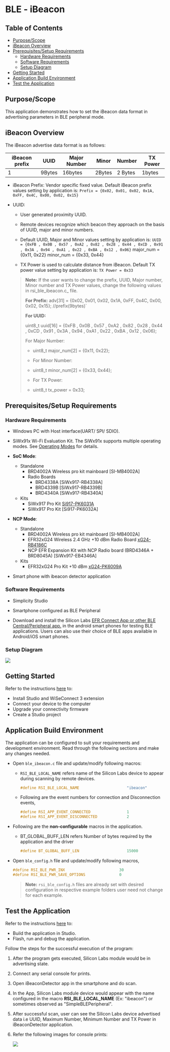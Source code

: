 # BLE - iBeacon

## Table of Contents

- [Purpose/Scope](#purposescope) 
- [iBeacon Overview](#ibeacon-overview)
- [Prerequisites/Setup Requirements](#prerequisitessetup-requirements)
  - [Hardware Requirements](#hardware-requirements)
  - [Software Requirements](#software-requirements)
  - [Setup Diagram](#setup-diagram)
- [Getting Started](#getting-started)
- [Application Build Environment](#application-build-environment)
- [Test the Application](#test-the-application)

## Purpose/Scope

This application demonstrates how to set the iBeacon data format in advertising parameters in  BLE peripheral mode.

## iBeacon Overview

The iBeacon advertise data format is as follows:

  | iBeacon prefix |UUID |Major Number |Minor |Number |TX Power |
  |------|---|------|------|------|------|
  |1|9Bytes|16bytes |2Bytes |2 Bytes |1bytes|

- iBeacon Prefix:
   Vendor specific fixed value.
   Default iBeacon prefix values setting by application is:
   ``Prefix = {0x02, 0x01, 0x02, 0x1A, 0xFF, 0x4C, 0x00, 0x02, 0x15}``

- UUID:
  - User generated proximity UUID.
  - Remote devices recognize which beacon they approach on the basis of UUID, major and minor numbers.
  - Default UUID, Major and Minor values setting by application is:
   ``UUID = {0xFB , 0x0B , 0x57 , 0xA2 , 0x82 , 0x28 , 0x44 , 0xCD , 0x91 ,
   0x3A , 0x94 , 0xA1 , 0x22 , 0xBA , 0x12 , 0x06}``
   major_num = {0x11, 0x22}
   minor_num = {0x33, 0x44}

  - TX Power is used to calculate distance from iBeacon.
   Default TX power value setting by application is:
   `TX Power = 0x33`
  > **Note:**
  >If the user wants to change the prefix, UUID, Major number, Minor number and TX Power values, change the following values in rsi_ble_ibeacon.c_ file.
  >
  > **For Prefix:**
  > adv[31] = {0x02, 0x01, 0x02, 0x1A, 0xFF, 0x4C, 0x00, 0x02, 0x15}; //prefix(9bytes)`
  >
  > **For UUID:**
  >
  > uint8_t uuid[16] = {0xFB , 0x0B , 0x57 , 0xA2 , 0x82 , 0x28 , 0x44 , 0xCD , 0x91 , 0x3A , 0x94 , 0xA1 , 0x22 , 0xBA , 0x12 , 0x06};
  >
  > For Major Number:
  >
  > - uint8_t major_num[2] = {0x11, 0x22};
  >
  > - For Minor Number:
  > - uint8_t minor_num[2] = {0x33, 0x44};
  >
  > - For TX Power:
  > - uint8_t tx_power = 0x33;

## Prerequisites/Setup Requirements

### Hardware Requirements

- Windows PC with Host interface(UART/ SPI/ SDIO).
- SiWx91x Wi-Fi Evaluation Kit. The SiWx91x supports multiple operating modes. See [Operating Modes]() for details.
- **SoC Mode**:
  - Standalone
    - BRD4002A Wireless pro kit mainboard [SI-MB4002A]
    - Radio Boards 
  	  - BRD4338A [SiWx917-RB4338A]
      - BRD4339B [SiWx917-RB4339B]
  	  - BRD4340A [SiWx917-RB4340A]
  - Kits
  	- SiWx917 Pro Kit [Si917-PK6031A](https://www.silabs.com/development-tools/wireless/wi-fi/siwx917-pro-kit?tab=overview)
  	- SiWx917 Pro Kit [Si917-PK6032A]
  	
- **NCP Mode**:
  - Standalone
    - BRD4002A Wireless pro kit mainboard [SI-MB4002A]
    - EFR32xG24 Wireless 2.4 GHz +10 dBm Radio Board [xG24-RB4186C](https://www.silabs.com/development-tools/wireless/xg24-rb4186c-efr32xg24-wireless-gecko-radio-board?tab=overview)
    - NCP EFR Expansion Kit with NCP Radio board (BRD4346A + BRD8045A) [SiWx917-EB4346A]
  - Kits
  	- EFR32xG24 Pro Kit +10 dBm [xG24-PK6009A](https://www.silabs.com/development-tools/wireless/efr32xg24-pro-kit-10-dbm?tab=overview)

- Smart phone with ibeacon detector application

### Software Requirements

- Simplicity Studio
- Smartphone configured as BLE Peripheral

- Download and install the Silicon Labs [EFR Connect App or other BLE Central/Peripheral app.](https://www.silabs.com/developers/efr-connect-mobile-app) in the android smart phones for testing BLE applications. Users can also use their choice of BLE apps available in Android/iOS smart phones.

### Setup Diagram

![](resources/readme/ble_ibeacon_soc_ncp.png)
  
## Getting Started

Refer to the instructions [here](https://docs.silabs.com/wiseconnect/latest/wiseconnect-getting-started/) to:

- Install Studio and WiSeConnect 3 extension
- Connect your device to the computer
- Upgrade your connectivity firmware
- Create a Studio project

## Application Build Environment

The application can be configured to suit your requirements and development environment. Read through the following sections and make any changes needed.

- Open `ble_ibeacon.c` file and update/modify following macros:

  - `RSI_BLE_LOCAL_NAME` refers name of the Silicon Labs device to appear during scanning by remote devices.

     ```c
    #define RSI_BLE_LOCAL_NAME                     "ibeacon"
    ```

  - Following are the event numbers for connection and Disconnection events,

    ```c
    #define RSI_APP_EVENT_CONNECTED                1
    #define RSI_APP_EVENT_DISCONNECTED             2
    ```

- Following are the **non-configurable** macros in the application.

  - BT_GLOBAL_BUFF_LEN refers Number of bytes required by the application and the driver

    ```c
    #define BT_GLOBAL_BUFF_LEN                     15000
    ```

- Open `ble_config.h` file and update/modify following macros,

  ```c
  #define RSI_BLE_PWR_INX                        30
  #define RSI_BLE_PWR_SAVE_OPTIONS               0
  ```  

  > **Note:** `rsi_ble_config.h` files are already set with desired configuration in respective example folders user need not change for each example.

## Test the Application

Refer to the instructions [here](https://docs.silabs.com/wiseconnect/latest/wiseconnect-getting-started/) to:

- Build the application in Studio.
- Flash, run and debug the application.

Follow the steps for the successful execution of the program:

1. After the program gets executed, Silicon Labs module would be in advertising state.

2. Connect any serial console for prints.

3. Open iBeaconDetector app in the smartphone and do scan.

4. In the App, Silicon Labs module device would appear with the name configured in the macro **RSI\_BLE\_LOCAL\_NAME** (Ex: "ibeacon") or sometimes observed as "SimpleBLEPeripheral".

5. After successful scan, user can see the Silicon Labs device advertised data i.e UUID, Maximum Number, Minimum Number and TX Power in iBeaconDetector application.  

6. Refer the following images for console prints:

    ![](resources/readme/output1.png)
